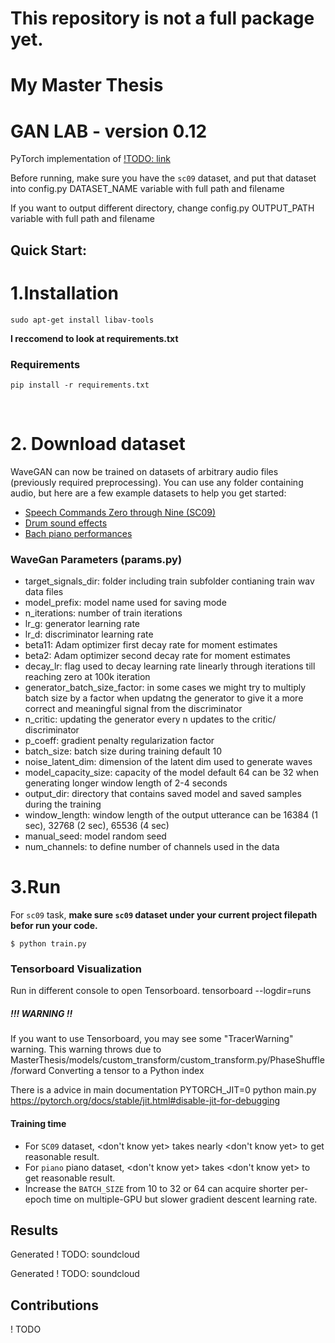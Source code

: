 # This repository is not a full package yet.

# My Master Thesis
# GAN LAB - version 0.12
PyTorch implementation of [!TODO: link]()

Before running, make sure you have the `sc09` dataset, and put that dataset into 
config.py DATASET_NAME variable with full path and filename

If you want to output different directory, change config.py OUTPUT_PATH variable with full path and filename

## Quick Start:
# 1.Installation
```
sudo apt-get install libav-tools
```
<b>I reccomend to look at requirements.txt</b>
### Requirements

```
pip install -r requirements.txt
```

<br/>

# 2. Download dataset
WaveGAN can now be trained on datasets of arbitrary audio files (previously required preprocessing). You can use any folder containing audio, but here are a few example datasets to help you get started:

- [Speech Commands Zero through Nine (SC09)](http://deepyeti.ucsd.edu/cdonahue/wavegan/data/sc09.tar.gz)
- [Drum sound effects](http://deepyeti.ucsd.edu/cdonahue/wavegan/data/drums.tar.gz)
- [Bach piano performances](http://deepyeti.ucsd.edu/cdonahue/wavegan/data/mancini_piano.tar.gz)

### WaveGan Parameters (params.py)
- target_signals_dir: folder including train subfolder contianing train wav data files
- model_prefix: model name used for saving mode
- n_iterations: number of train iterations
- lr_g: generator learning rate
- lr_d: discriminator learning rate
- beta11: Adam optimizer first  decay rate for moment estimates
- beta2:  Adam optimizer second  decay rate for moment estimates
- decay_lr: flag used to decay learning rate linearly through iterations till reaching zero at 100k iteration
- generator_batch_size_factor: in some cases we might try to multiply batch size by a factor when updatng the generator to give it a more correct and meaningful signal from the discriminator
- n_critic: updating the generator every n updates to the critic/ discriminator
- p_coeff: gradient penalty regularization factor
- batch_size: batch size during training default 10
- noise_latent_dim: dimension of the latent dim used to generate waves
- model_capacity_size: capacity of the model default 64 can be 32 when generating longer window length of 2-4 seconds
- output_dir: directory that contains saved model and saved samples during the training
- window_length: window length of the output utterance can be 16384 (1 sec), 32768 (2 sec), 65536 (4 sec)
- manual_seed: model random seed 
- num_channels: to define number of channels used in the data 

# 3.Run

For `sc09` task, **make sure `sc09` dataset under your current project filepath befor run your code.**
```
$ python train.py
```
### Tensorboard Visualization
Run in different console to open Tensorboard.
tensorboard --logdir=runs

##### !!! WARNING !!
If you want to use Tensorboard, you may see some "TracerWarning" warning. This warning throws due to 
MasterThesis/models/custom_transform/custom_transform.py/PhaseShuffle/forward Converting a tensor to a Python index

There is a advice in main documentation
PYTORCH_JIT=0 python main.py
https://pytorch.org/docs/stable/jit.html#disable-jit-for-debugging

#### Training time
* For `SC09` dataset, <don't know yet> takes nearly <don't know yet> to get reasonable result.
* For `piano` piano dataset, <don't know yet> takes <don't know yet> to get reasonable result.
* Increase the `BATCH_SIZE` from 10 to 32 or 64 can acquire shorter per-epoch time on multiple-GPU but slower gradient descent learning rate.

## Results
Generated  ! TODO: soundcloud

Generated  ! TODO: soundcloud

## Contributions
! TODO